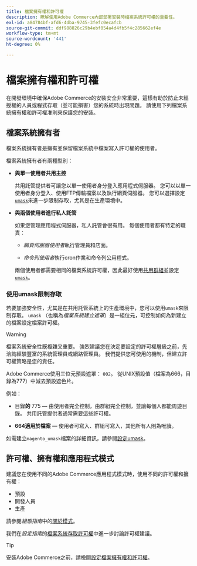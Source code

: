 ```yaml
---
title: 檔案擁有權和許可權
description: 瞭解使用Adobe Commerce內部部署安裝時檔案系統許可權的重要性。
exl-id: a84784bf-afd6-4dba-9745-3fefc0ecafcb
source-git-commit: ddf988826c29b4ebf054a4d4fb5f4c285662ef4e
workflow-type: tm+mt
source-wordcount: '441'
ht-degree: 0%

---
```


# 檔案擁有權和許可權

在開發環境中確保Adobe Commerce的安裝安全非常重要，這樣有助於防止未經授權的人員或程式存取（並可能損害）您的系統時出現問題。 請使用下列檔案系統擁有權和許可權准則來保護您的安裝。

## 檔案系統擁有者

檔案系統擁有者是擁有並保留檔案系統中檔案寫入許可權的使用者。

檔案系統擁有者有兩種型別：

- **與單一使用者共用主控**

  共用託管提供者可讓您以單一使用者身分登入應用程式伺服器。 您可以以單一使用者身分登入、使用FTP傳輸檔案以及執行網頁伺服器。 您可以選擇設定[`umask`](#restrict-access-with-a-umask)來進一步限制存取，尤其是在生產環境中。

- **與兩個使用者進行私人託管**

  如果您管理應用程式伺服器，私人託管會很有用。 每個使用者都有特定的職責：

   - _網頁伺服器使用者_&#x200B;執行管理員和店面。

   - _命令列使用者_&#x200B;執行cron作業和命令列公用程式。

  兩個使用者都需要相同的檔案系統許可權，因此最好使用[共用群組](configure-permissions.md#set-ownership-and-permissions-for-two-users)並設定[`umask`](#restrict-access-with-a-umask)。

### 使用umask限制存取

若要加強安全性，尤其是在共用託管系統上的生產環境中，您可以使用`umask`來限制存取。 `umask` （也稱為&#x200B;_檔案系統建立遮罩_）是一組位元，可控制如何為新建立的檔案設定檔案許可權。

>[!WARNING]
>
>檔案系統安全性既複雜又重要。 強烈建議您在決定要設定的許可權層級之前，先洽詢經驗豐富的系統管理員或網路管理員。 我們提供您可使用的機制，但建立許可權策略是您的責任。

Adobe Commerce使用三位元預設遮罩： `002`。 從UNIX預設值（檔案為666，目錄為777）中減去預設遮色片。

例如：

- 目錄&#x200B;**的** 775 — 由使用者完全控制，由群組完全控制，並讓每個人都能周遊目錄。 共用託管提供者通常需要這些許可權。

- **664適用於檔案** — 使用者可寫入、群組可寫入，其他所有人則為唯讀。

如需建立`magento_umask`檔案的詳細資訊，請參閱[設定umask](../../next-steps/set-umask.md)。

## 許可權、擁有權和應用程式模式

建議您在使用不同的Adobe Commerce應用程式模式時，使用不同的許可權和擁有權：

- 預設
- 開發人員
- 生產

請參閱&#x200B;_組態指南_&#x200B;中的[關於模式](../../../configuration/bootstrap/application-modes.md)。

我們在&#x200B;_設定指南_&#x200B;的[檔案系統存取許可權](../../../configuration/deployment/file-system-permissions.md)中進一步討論許可權建議。

>[!TIP]
>
>安裝Adobe Commerce之前，請檢閱[設定檔案擁有權和許可權](configure-permissions.md)。
